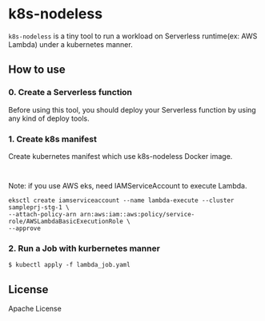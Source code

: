 # k8s-nodeless

`k8s-nodeless` is a tiny tool to run a workload on Serverless runtime(ex: AWS Lambda) under a kubernetes manner.

## How to use

### 0. Create a Serverless function

Before using this tool, you should deploy your Serverless function by using any kind of deploy tools.


### 1. Create k8s manifest

Create kubernetes manifest which use k8s-nodeless Docker image.


```


```

Note: if you use AWS eks, need IAMServiceAccount to execute Lambda.

```
eksctl create iamserviceaccount --name lambda-execute --cluster sampleprj-stg-1 \
--attach-policy-arn arn:aws:iam::aws:policy/service-role/AWSLambdaBasicExecutionRole \
--approve
```

### 2. Run a Job with kurbernetes manner

```
$ kubectl apply -f lambda_job.yaml
```

## License

Apache License


